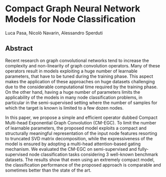 # Compact Graph Neural Network Models for Node Classification

Luca Pasa, Nicolò Navarin, Alessandro Sperduti

## Abstract
Recent research on graph convolutional networks tend to increase the complexity and non-linearity of graph convolution operators.
Many of these operators result in models exploiting a huge number of learnable parameters, that have to be tuned during the training phase. This aspect makes the application of these approaches on huge datasets challenging due to the considerable computational time required by the training phase. On the other hand, having a huge number of parameters limits the applicability of the models in many node classification problems, in particular in the semi-supervised setting where the number of samples for which the target is known is limited to a few dozen nodes.

In this paper, we propose a simple and efficient operator dubbed Compact Multi-head Exponential Graph Convolution (CM-EGC).  To limit the number of learnable parameters, the proposed model exploits a compact and structurally meaningful representation of the input node features resorting to truncated SVD matrix decomposition, while the expressiveness of the model is ensured by adopting a multi-head attention-based gating mechanism. We evaluated the CM-EGC on semi-supervised and fully-supervised node classification tasks considering 3 well-known benchmark datasets. The results show that even using an extremely compact model, the classification performance of the proposed approach is comparable and sometimes better than the state of the art.
